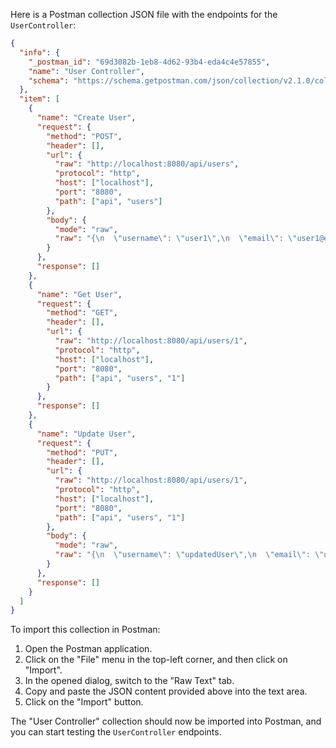 Here is a Postman collection JSON file with the endpoints for the `UserController`:

```json
{
  "info": {
    "_postman_id": "69d3082b-1eb8-4d62-93b4-eda4c4e57855",
    "name": "User Controller",
    "schema": "https://schema.getpostman.com/json/collection/v2.1.0/collection.json"
  },
  "item": [
    {
      "name": "Create User",
      "request": {
        "method": "POST",
        "header": [],
        "url": {
          "raw": "http://localhost:8080/api/users",
          "protocol": "http",
          "host": ["localhost"],
          "port": "8080",
          "path": ["api", "users"]
        },
        "body": {
          "mode": "raw",
          "raw": "{\n  \"username\": \"user1\",\n  \"email\": \"user1@example.com\"\n}"
        }
      },
      "response": []
    },
    {
      "name": "Get User",
      "request": {
        "method": "GET",
        "header": [],
        "url": {
          "raw": "http://localhost:8080/api/users/1",
          "protocol": "http",
          "host": ["localhost"],
          "port": "8080",
          "path": ["api", "users", "1"]
        }
      },
      "response": []
    },
    {
      "name": "Update User",
      "request": {
        "method": "PUT",
        "header": [],
        "url": {
          "raw": "http://localhost:8080/api/users/1",
          "protocol": "http",
          "host": ["localhost"],
          "port": "8080",
          "path": ["api", "users", "1"]
        },
        "body": {
          "mode": "raw",
          "raw": "{\n  \"username\": \"updatedUser\",\n  \"email\": \"updateduser@example.com\"\n}"
        }
      },
      "response": []
    }
  ]
}
```

To import this collection in Postman:

1. Open the Postman application.
2. Click on the "File" menu in the top-left corner, and then click on "Import".
3. In the opened dialog, switch to the "Raw Text" tab.
4. Copy and paste the JSON content provided above into the text area.
5. Click on the "Import" button.

The "User Controller" collection should now be imported into Postman, and you can start testing the `UserController` endpoints.
